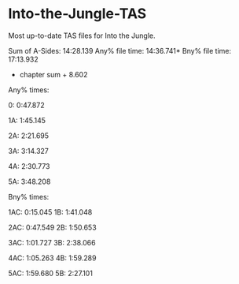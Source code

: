 # Into-the-Jungle-TAS
Most up-to-date TAS files for Into the Jungle.

Sum of A-Sides:    14:28.139
Any% file time:    14:36.741*
Bny% file time:    17:13.932
* chapter sum + 8.602

Any% times:

0:  0:47.872

1A: 1:45.145

2A: 2:21.695

3A: 3:14.327

4A: 2:30.773

5A: 3:48.208


Bny% times:

1AC: 0:15.045
1B:  1:41.048

2AC: 0:47.549
2B:  1:50.653

3AC: 1:01.727
3B:  2:38.066

4AC: 1:05.263
4B:  1:59.289

5AC: 1:59.680
5B:  2:27.101